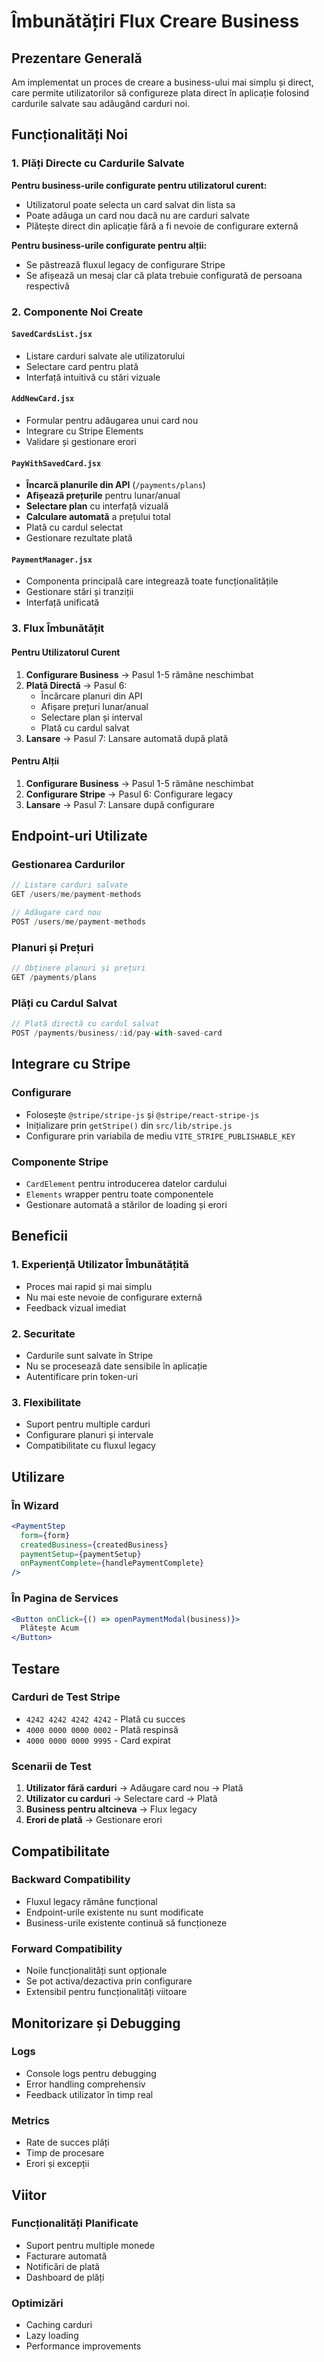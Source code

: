# Îmbunătățiri Flux Creare Business

## Prezentare Generală

Am implementat un proces de creare a business-ului mai simplu și direct, care permite utilizatorilor să configureze plata direct în aplicație folosind cardurile salvate sau adăugând carduri noi.

## Funcționalități Noi

### 1. Plăți Directe cu Cardurile Salvate

**Pentru business-urile configurate pentru utilizatorul curent:**
- Utilizatorul poate selecta un card salvat din lista sa
- Poate adăuga un card nou dacă nu are carduri salvate
- Plătește direct din aplicație fără a fi nevoie de configurare externă

**Pentru business-urile configurate pentru alții:**
- Se păstrează fluxul legacy de configurare Stripe
- Se afișează un mesaj clar că plata trebuie configurată de persoana respectivă

### 2. Componente Noi Create

#### `SavedCardsList.jsx`
- Listare carduri salvate ale utilizatorului
- Selectare card pentru plată
- Interfață intuitivă cu stări vizuale

#### `AddNewCard.jsx`
- Formular pentru adăugarea unui card nou
- Integrare cu Stripe Elements
- Validare și gestionare erori

#### `PayWithSavedCard.jsx`
- **Încarcă planurile din API** (`/payments/plans`)
- **Afișează prețurile** pentru lunar/anual
- **Selectare plan** cu interfață vizuală
- **Calculare automată** a prețului total
- Plată cu cardul selectat
- Gestionare rezultate plată

#### `PaymentManager.jsx`
- Componenta principală care integrează toate funcționalitățile
- Gestionare stări și tranziții
- Interfață unificată

### 3. Flux Îmbunătățit

#### Pentru Utilizatorul Curent
1. **Configurare Business** → Pasul 1-5 rămâne neschimbat
2. **Plată Directă** → Pasul 6: 
   - Încărcare planuri din API
   - Afișare prețuri lunar/anual
   - Selectare plan și interval
   - Plată cu cardul salvat
3. **Lansare** → Pasul 7: Lansare automată după plată

#### Pentru Alții
1. **Configurare Business** → Pasul 1-5 rămâne neschimbat
2. **Configurare Stripe** → Pasul 6: Configurare legacy
3. **Lansare** → Pasul 7: Lansare după configurare

## Endpoint-uri Utilizate

### Gestionarea Cardurilor
```javascript
// Listare carduri salvate
GET /users/me/payment-methods

// Adăugare card nou
POST /users/me/payment-methods
```

### Planuri și Prețuri
```javascript
// Obținere planuri și prețuri
GET /payments/plans
```

### Plăți cu Cardul Salvat
```javascript
// Plată directă cu cardul salvat
POST /payments/business/:id/pay-with-saved-card
```

## Integrare cu Stripe

### Configurare
- Folosește `@stripe/stripe-js` și `@stripe/react-stripe-js`
- Inițializare prin `getStripe()` din `src/lib/stripe.js`
- Configurare prin variabila de mediu `VITE_STRIPE_PUBLISHABLE_KEY`

### Componente Stripe
- `CardElement` pentru introducerea datelor cardului
- `Elements` wrapper pentru toate componentele
- Gestionare automată a stărilor de loading și erori

## Beneficii

### 1. Experiență Utilizator Îmbunătățită
- Proces mai rapid și mai simplu
- Nu mai este nevoie de configurare externă
- Feedback vizual imediat

### 2. Securitate
- Cardurile sunt salvate în Stripe
- Nu se procesează date sensibile în aplicație
- Autentificare prin token-uri

### 3. Flexibilitate
- Suport pentru multiple carduri
- Configurare planuri și intervale
- Compatibilitate cu fluxul legacy

## Utilizare

### În Wizard
```jsx
<PaymentStep
  form={form}
  createdBusiness={createdBusiness}
  paymentSetup={paymentSetup}
  onPaymentComplete={handlePaymentComplete}
/>
```

### În Pagina de Services
```jsx
<Button onClick={() => openPaymentModal(business)}>
  Plătește Acum
</Button>
```

## Testare

### Carduri de Test Stripe
- `4242 4242 4242 4242` - Plată cu succes
- `4000 0000 0000 0002` - Plată respinsă
- `4000 0000 0000 9995` - Card expirat

### Scenarii de Test
1. **Utilizator fără carduri** → Adăugare card nou → Plată
2. **Utilizator cu carduri** → Selectare card → Plată
3. **Business pentru altcineva** → Flux legacy
4. **Erori de plată** → Gestionare erori

## Compatibilitate

### Backward Compatibility
- Fluxul legacy rămâne funcțional
- Endpoint-urile existente nu sunt modificate
- Business-urile existente continuă să funcționeze

### Forward Compatibility
- Noile funcționalități sunt opționale
- Se pot activa/dezactiva prin configurare
- Extensibil pentru funcționalități viitoare

## Monitorizare și Debugging

### Logs
- Console logs pentru debugging
- Error handling comprehensiv
- Feedback utilizator în timp real

### Metrics
- Rate de succes plăți
- Timp de procesare
- Erori și excepții

## Viitor

### Funcționalități Planificate
- Suport pentru multiple monede
- Facturare automată
- Notificări de plată
- Dashboard de plăți

### Optimizări
- Caching carduri
- Lazy loading
- Performance improvements 
